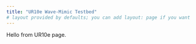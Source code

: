 ```yaml
---
title: "UR10e Wave-Mimic Testbed"
# layout provided by defaults; you can add layout: page if you want
---
```


Hello from UR10e page.
